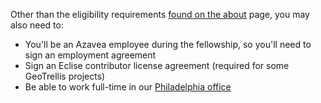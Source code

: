 Other than the eligibility requirements [found on the about](#/about) page, you may also need to:

* You'll be an Azavea employee during the fellowship, so you'll need to sign an employment agreement
* Sign an Eclise contributor license agreement (required for some GeoTrellis projects)
* Be able to work full-time in our [Philadelphia office](https://www.azavea.com/directions/)
